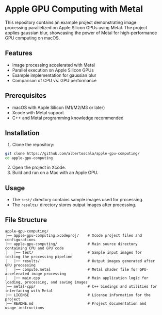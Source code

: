 # Apple GPU Computing with Metal

This repository contains an example project demonstrating image processing parallelized on Apple Silicon GPUs using Metal. The project applies gaussian blur, showcasing the power of Metal for high-performance GPU computing on macOS.

## Features
- Image processing accelerated with Metal
- Parallel execution on Apple Silicon GPUs
- Example implementation for gaussian blur
- Comparison of CPU vs. GPU performance

## Prerequisites
- macOS with Apple Silicon (M1/M2/M3 or later)
- Xcode with Metal support
- C++ and Metal programming knowledge recommended

## Installation
1. Clone the repository:

```bash
git clone https://github.com/albertoscala/apple-gpu-computing/
cd apple-gpu-computing
```

2. Open the project in Xcode.
3. Build and run on a Mac with an Apple GPU.

## Usage
- The `test/` directory contains sample images used for processing.
- The `results/` directory stores output images after processing.

## File Structure
```
apple-gpu-computing/
│── apple-gpu-computing.xcodeproj/    # Xcode project files and configurations  
│── apple-gpu-computing/              # Main source directory containing CPU and GPU code  
│   │── test/                         # Sample input images for testing the processing pipeline  
│   │── results/                      # Output images generated after GPU processing  
│   │── compute.metal                 # Metal shader file for GPU-accelerated image processing  
│   │── main.cpp                      # Main application logic for loading, processing, and saving images  
│── metal-cpp/                        # C++ bindings and utilities for interfacing with Metal  
│── LICENSE                           # License information for the project  
│── README.md                         # Project documentation and usage instructions  
```
